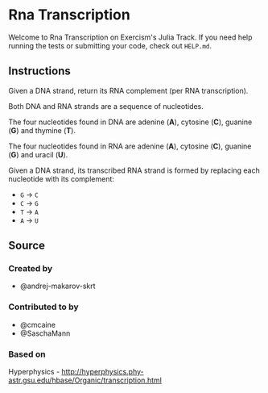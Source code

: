 # Rna Transcription

Welcome to Rna Transcription on Exercism's Julia Track.
If you need help running the tests or submitting your code, check out `HELP.md`.

## Instructions

Given a DNA strand, return its RNA complement (per RNA transcription).

Both DNA and RNA strands are a sequence of nucleotides.

The four nucleotides found in DNA are adenine (**A**), cytosine (**C**),
guanine (**G**) and thymine (**T**).

The four nucleotides found in RNA are adenine (**A**), cytosine (**C**),
guanine (**G**) and uracil (**U**).

Given a DNA strand, its transcribed RNA strand is formed by replacing
each nucleotide with its complement:

* `G` -> `C`
* `C` -> `G`
* `T` -> `A`
* `A` -> `U`

## Source

### Created by

- @andrej-makarov-skrt

### Contributed to by

- @cmcaine
- @SaschaMann

### Based on

Hyperphysics - http://hyperphysics.phy-astr.gsu.edu/hbase/Organic/transcription.html